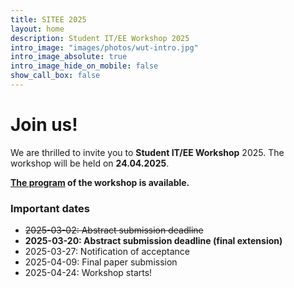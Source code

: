 ```yaml
---
title: SITEE 2025
layout: home
description: Student IT/EE Workshop 2025
intro_image: "images/photos/wut-intro.jpg"
intro_image_absolute: true
intro_image_hide_on_mobile: false
show_call_box: false
---
```


# Join us!

We are thrilled to invite you to **Student IT/EE Workshop** 2025. 
The workshop will be held on **24.04.2025**.

**[The program](https://sitee2025.pw.edu.pl/assets/sitee2025-program.pdf) of the workshop is available.**

### Important dates

* ~~2025-03-02: Abstract submission deadline~~
* **2025-03-20: Abstract submission deadline (final extension)** 
* 2025-03-27: Notification of acceptance
* 2025-04-09: Final paper submission
* 2025-04-24: Workshop starts!
